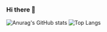 ### Hi there 👋

<!--
**salmeungyelan/salmeungyelan** is a ✨ _special_ ✨ repository because its `README.md` (this file) appears on your GitHub profile.

Here are some ideas to get you started:

- 🔭 I’m currently working on ...
- 🌱 I’m currently learning ...
- 👯 I’m looking to collaborate on ...
- 🤔 I’m looking for help with ...
- 💬 Ask me about ...
- 📫 How to reach me: ...
- 😄 Pronouns: ...
- ⚡ Fun fact: ...
-->

![Anurag's GitHub stats](https://github-readme-stats.vercel.app/api?username=salmeungyelan&show_icons=true&theme=vue)
![Top Langs](https://github-readme-stats.vercel.app/api/top-langs/?username=salmeungyelan&layout=compact&theme=vue)
